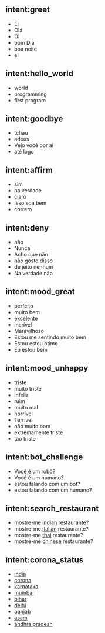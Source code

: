 ## intent:greet
- Ei
- Olá
- Oi
- bom Dia
- boa noite
- ei

## intent:hello_world
- world
- programming
- first program

## intent:goodbye
- tchau
- adeus
- Vejo você por aí
- até logo

## intent:affirm
- sim
- na verdade
- claro
- Isso soa bem
- correto

## intent:deny
- não
- Nunca
- Acho que não
- não gosto disso
- de jeito nenhum
- Na verdade não

## intent:mood_great
- perfeito
- muito bem
- excelente
- incrível
- Maravilhoso
- Estou me sentindo muito bem
- Estou estou ótimo
- Eu estou bem

## intent:mood_unhappy
- triste
- muito triste
- infeliz
- ruim
- muito mal
- horrível
- Terrível
- não muito bom
- extremamente triste
- tão triste

## intent:bot_challenge
- Você é um robô?
- Você é um humano?
- estou falando com um bot?
- estou falando com um humano?

## intent:search_restaurant
- mostre-me [indian](hotel) restaurante?
- mostre-me [italian](hotel) restaurante?
- mostre-me [thai](hotel) restaurante?
- mostre-me [chinese](hotel) restaurante?


## intent:corona_status
- [india](state)
- [corona](state)
- [karnataka](state)
- [mumbai](state)
- [bihar](state)
- [delhi](state)
- [panjab](state)
- [asam](state)
- [andhra pradesh](state)

